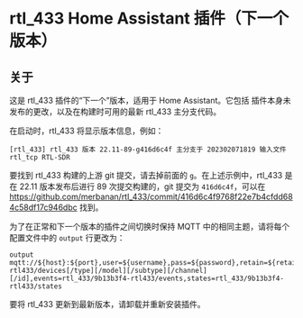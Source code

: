# rtl_433 Home Assistant 插件（下一个版本）

## 关于

这是 rtl_433 插件的“下一个”版本，适用于 Home Assistant。它包括
插件本身未发布的更改，以及在构建时可用的最新
rtl_433 主分支代码。

在启动时，rtl_433 将显示版本信息，例如：

```
[rtl_433] rtl_433 版本 22.11-89-g416d6c4f 主分支于 202302071819 输入文件 rtl_tcp RTL-SDR
```

要找到 rtl_433 构建的上游 git 提交，请去掉前面的 `g`。在上述示例中，rtl_433 是在 22.11 版本发布后进行 89 次提交构建的，git 提交为 `416d6c4f`，可以在 https://github.com/merbanan/rtl_433/commit/416d6c4f9768f22e7b4cfdd684c58df17c946dbc 找到。

为了在正常和下一个版本的插件之间切换时保持 MQTT 中的相同主题，请将每个配置文件中的 `output` 行更改为：

```
output mqtt://${host}:${port},user=${username},pass=${password},retain=${retain},devices=rtl_433/9b13b3f4-rtl433/devices[/type][/model][/subtype][/channel][/id],events=rtl_433/9b13b3f4-rtl433/events,states=rtl_433/9b13b3f4-rtl433/states
```

要将 rtl_433 更新到最新版本，请卸载并重新安装插件。